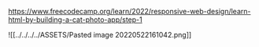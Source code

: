 https://www.freecodecamp.org/learn/2022/responsive-web-design/learn-html-by-building-a-cat-photo-app/step-1

![[../../../../ASSETS/Pasted image 20220522161042.png]]